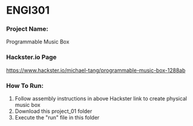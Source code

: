 # ENGI301

### Project Name:
Programmable Music Box

### Hackster.io Page
https://www.hackster.io/michael-tang/programmable-music-box-1288ab

### How To Run:
1. Follow assembly instructions in above Hackster link to create physical music box
2. Download this project_01 folder
3. Execute the "run" file in this folder
